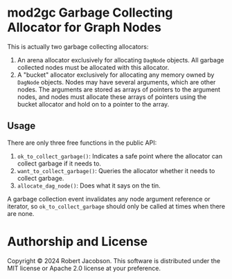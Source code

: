 # mod2gc Garbage Collecting Allocator for Graph Nodes

This is actually two garbage collecting allocators:

1. An arena allocator exclusively for allocating `DagNode` objects. All garbage collected nodes must be allocated with this allocator.
2. A "bucket" allocator exclusively for allocating any memory owned by `DagNode` objects. Nodes may have several arguments, which are other nodes. The arguments are stored as arrays of pointers to the argument nodes, and nodes must allocate these arrays of pointers using the bucket allocator and hold on to a pointer to the array.

## Usage

There are only three free functions in the public API: 

 1. `ok_to_collect_garbage()`: Indicates a safe point where the allocator can collect garbage if it needs to. 
 2. `want_to_collect_garbage()`: Queries the allocator whether it needs to collect garbage. 
 3. `allocate_dag_node()`: Does what it says on the tin.

A garbage collection event invalidates any node argument reference or iterator, so `ok_to_collect_garbage` should 
only be called at times when there are none. 

# Authorship and License

Copyright © 2024 Robert Jacobson. This software is distributed under the MIT license or Apache 2.0 license at your
preference.
